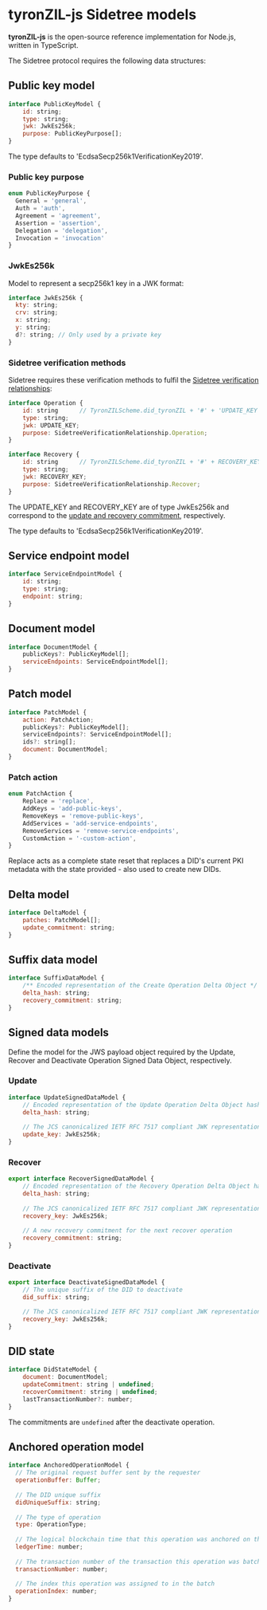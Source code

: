 # tyronZIL-js Sidetree models

**tyronZIL-js** is the open-source reference implementation for Node.js, written in TypeScript.

The Sidetree protocol requires the following data structures:

## Public key model

```js
interface PublicKeyModel {
    id: string;
    type: string;
    jwk: JwkEs256k;
    purpose: PublicKeyPurpose[];
}
```

The type defaults to 'EcdsaSecp256k1VerificationKey2019'.

### Public key purpose

```js
enum PublicKeyPurpose {
  General = 'general',
  Auth = 'auth',
  Agreement = 'agreement',
  Assertion = 'assertion',
  Delegation = 'delegation',
  Invocation = 'invocation'
}
```

### JwkEs256k

Model to represent a secp256k1 key in a JWK format:

```js
interface JwkEs256k {
  kty: string;
  crv: string;
  x: string;
  y: string;
  d?: string; // Only used by a private key
}
```

### Sidetree verification methods

Sidetree requires these verification methods to fulfil the [Sidetree verification relationships](../sidetree.md#sidetree-verification-relationships):

```js
interface Operation {
    id: string      // TyronZILScheme.did_tyronZIL + '#' + 'UPDATE_KEY';
    type: string;
    jwk: UPDATE_KEY;
    purpose: SidetreeVerificationRelationship.Operation;
}

interface Recovery {
    id: string      // TyronZILScheme.did_tyronZIL + '#' + RECOVERY_KEY;
    type: string;
    jwk: RECOVERY_KEY;
    purpose: SidetreeVerificationRelationship.Recover;
}
```

The UPDATE_KEY and RECOVERY_KEY are of type JwkEs256k and correspond to the [update and recovery commitment](../sidetree.md#public-key-commitment), respectively.

The type defaults to 'EcdsaSecp256k1VerificationKey2019'.

## Service endpoint model

```js
interface ServiceEndpointModel {
    id: string;
    type: string;
    endpoint: string;
}
```

## Document model

```js
interface DocumentModel {
    publicKeys?: PublicKeyModel[];
    serviceEndpoints: ServiceEndpointModel[];
}
```

## Patch model

```js
interface PatchModel {
    action: PatchAction;
    publicKeys?: PublicKeyModel[];
    serviceEndpoints?: ServiceEndpointModel[];
    ids?: string[];
    document: DocumentModel;
}
```

### Patch action

```js
enum PatchAction {
    Replace = 'replace',
    AddKeys = 'add-public-keys',
    RemoveKeys = 'remove-public-keys',
    AddServices = 'add-service-endpoints',
    RemoveServices = 'remove-service-endpoints',
    CustomAction = '-custom-action',
}
```

Replace acts as a complete state reset that replaces a DID's current PKI metadata with the state provided - also used to create new DIDs.

## Delta model

```js
interface DeltaModel {
    patches: PatchModel[];
    update_commitment: string;
}
```

## Suffix data model

```js
interface SuffixDataModel {
    /** Encoded representation of the Create Operation Delta Object */
    delta_hash: string;
    recovery_commitment: string;
}
```

## Signed data models

Define the model for the JWS payload object required by the Update, Recover and Deactivate Operation Signed Data Object, respectively.

### Update

```js
interface UpdateSignedDataModel {
    // Encoded representation of the Update Operation Delta Object hash
    delta_hash: string;
    
    // The JCS canonicalized IETF RFC 7517 compliant JWK representation matching the previous update commitment value
    update_key: JwkEs256k;
}
```

### Recover

```js
export interface RecoverSignedDataModel {
    // Encoded representation of the Recovery Operation Delta Object hash
    delta_hash: string;
    
    // The JCS canonicalized IETF RFC 7517 compliant JWK representation matching the previous recovery commitment value
    recovery_key: JwkEs256k;
    
    // A new recovery commitment for the next recover operation
    recovery_commitment: string;
}
```

### Deactivate

```js
export interface DeactivateSignedDataModel {
    // The unique suffix of the DID to deactivate
    did_suffix: string;

    // The JCS canonicalized IETF RFC 7517 compliant JWK representation matching the previous recovery commitment value
    recovery_key: JwkEs256k;
}
```

## DID state

```js
interface DidStateModel {
    document: DocumentModel;
    updateCommitment: string | undefined;
    recoverCommitment: string | undefined;
    lastTransactionNumber?: number;
}
```

The commitments are ```undefined``` after the deactivate operation.

## Anchored operation model

```js
interface AnchoredOperationModel {
  // The original request buffer sent by the requester
  operationBuffer: Buffer;
  
  // The DID unique suffix
  didUniqueSuffix: string;
  
  // The type of operation
  type: OperationType;
  
  // The logical blockchain time that this operation was anchored on the blockchain
  ledgerTime: number;
  
  // The transaction number of the transaction this operation was batched within
  transactionNumber: number;
  
  // The index this operation was assigned to in the batch
  operationIndex: number;
}
```
